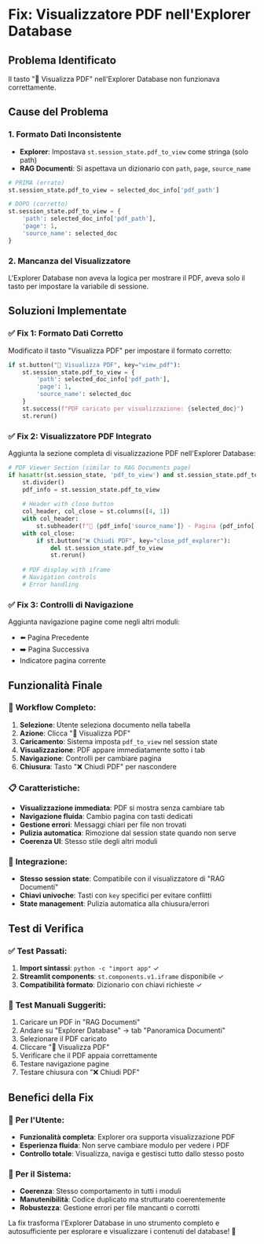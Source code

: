 # Fix: Visualizzatore PDF nell'Explorer Database

## Problema Identificato
Il tasto "📄 Visualizza PDF" nell'Explorer Database non funzionava correttamente.

## Cause del Problema

### 1. **Formato Dati Inconsistente**
- **Explorer**: Impostava `st.session_state.pdf_to_view` come stringa (solo path)
- **RAG Documenti**: Si aspettava un dizionario con `path`, `page`, `source_name`

```python
# PRIMA (errato)
st.session_state.pdf_to_view = selected_doc_info['pdf_path']

# DOPO (corretto)  
st.session_state.pdf_to_view = {
    'path': selected_doc_info['pdf_path'],
    'page': 1,
    'source_name': selected_doc
}
```

### 2. **Mancanza del Visualizzatore**
L'Explorer Database non aveva la logica per mostrare il PDF, aveva solo il tasto per impostare la variabile di sessione.

## Soluzioni Implementate

### ✅ **Fix 1: Formato Dati Corretto**
Modificato il tasto "Visualizza PDF" per impostare il formato corretto:

```python
if st.button("📄 Visualizza PDF", key="view_pdf"):
    st.session_state.pdf_to_view = {
        'path': selected_doc_info['pdf_path'],
        'page': 1,
        'source_name': selected_doc
    }
    st.success(f"PDF caricato per visualizzazione: {selected_doc}")
    st.rerun()
```

### ✅ **Fix 2: Visualizzatore PDF Integrato**
Aggiunta la sezione completa di visualizzazione PDF nell'Explorer Database:

```python
# PDF Viewer Section (similar to RAG Documents page)
if hasattr(st.session_state, 'pdf_to_view') and st.session_state.pdf_to_view:
    st.divider()
    pdf_info = st.session_state.pdf_to_view
    
    # Header with close button
    col_header, col_close = st.columns([4, 1])
    with col_header:
        st.subheader(f"📄 {pdf_info['source_name']} - Pagina {pdf_info['page']}")
    with col_close:
        if st.button("❌ Chiudi PDF", key="close_pdf_explorer"):
            del st.session_state.pdf_to_view
            st.rerun()
    
    # PDF display with iframe
    # Navigation controls
    # Error handling
```

### ✅ **Fix 3: Controlli di Navigazione**
Aggiunta navigazione pagine come negli altri moduli:
- ⬅️ Pagina Precedente
- ➡️ Pagina Successiva  
- Indicatore pagina corrente

## Funzionalità Finale

### 🎯 **Workflow Completo:**
1. **Selezione**: Utente seleziona documento nella tabella
2. **Azione**: Clicca "📄 Visualizza PDF" 
3. **Caricamento**: Sistema imposta `pdf_to_view` nel session state
4. **Visualizzazione**: PDF appare immediatamente sotto i tab
5. **Navigazione**: Controlli per cambiare pagina
6. **Chiusura**: Tasto "❌ Chiudi PDF" per nascondere

### 📋 **Caratteristiche:**
- **Visualizzazione immediata**: PDF si mostra senza cambiare tab
- **Navigazione fluida**: Cambio pagina con tasti dedicati
- **Gestione errori**: Messaggi chiari per file non trovati
- **Pulizia automatica**: Rimozione dal session state quando non serve
- **Coerenza UI**: Stesso stile degli altri moduli

### 🔗 **Integrazione:**
- **Stesso session state**: Compatibile con il visualizzatore di "RAG Documenti"
- **Chiavi univoche**: Tasti con `key` specifici per evitare conflitti
- **State management**: Pulizia automatica alla chiusura/errori

## Test di Verifica

### ✅ **Test Passati:**
1. **Import sintassi**: `python -c "import app"` ✓
2. **Streamlit components**: `st.components.v1.iframe` disponibile ✓
3. **Compatibilità formato**: Dizionario con chiavi richieste ✓

### 🧪 **Test Manuali Suggeriti:**
1. Caricare un PDF in "RAG Documenti"
2. Andare su "Explorer Database" → tab "Panoramica Documenti"
3. Selezionare il PDF caricato
4. Cliccare "📄 Visualizza PDF"
5. Verificare che il PDF appaia correttamente
6. Testare navigazione pagine
7. Testare chiusura con "❌ Chiudi PDF"

## Benefici della Fix

### 🎯 **Per l'Utente:**
- **Funzionalità completa**: Explorer ora supporta visualizzazione PDF
- **Esperienza fluida**: Non serve cambiare modulo per vedere i PDF
- **Controllo totale**: Visualizza, naviga e gestisci tutto dallo stesso posto

### 🔧 **Per il Sistema:**
- **Coerenza**: Stesso comportamento in tutti i moduli
- **Manutenibilità**: Codice duplicato ma strutturato coerentemente
- **Robustezza**: Gestione errori per file mancanti o corrotti

La fix trasforma l'Explorer Database in uno strumento completo e autosufficiente per esplorare e visualizzare i contenuti del database! 🚀